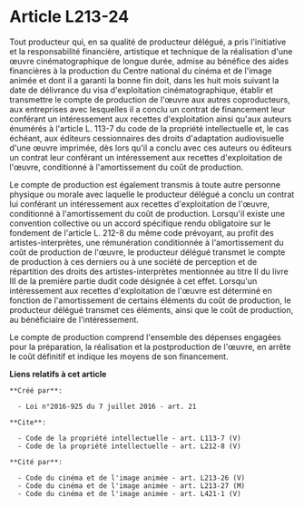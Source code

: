 # Article L213-24

Tout producteur qui, en sa qualité de producteur délégué, a pris l'initiative et la responsabilité financière, artistique et
technique de la réalisation d'une œuvre cinématographique de longue durée, admise au bénéfice des aides financières à la
production du Centre national du cinéma et de l'image animée et dont il a garanti la bonne fin doit, dans les huit mois
suivant la date de délivrance du visa d'exploitation cinématographique, établir et transmettre le compte de production de
l'œuvre aux autres coproducteurs, aux entreprises avec lesquelles il a conclu un contrat de financement leur conférant un
intéressement aux recettes d'exploitation ainsi qu'aux auteurs énumérés à l'article L. 113-7 du code de la propriété
intellectuelle et, le cas échéant, aux éditeurs cessionnaires des droits d'adaptation audiovisuelle d'une œuvre imprimée, dès
lors qu'il a conclu avec ces auteurs ou éditeurs un contrat leur conférant un intéressement aux recettes d'exploitation de
l'œuvre, conditionné à l'amortissement du coût de production. 

Le compte de production est également transmis à toute autre personne physique ou morale avec laquelle le producteur délégué
a conclu un contrat lui conférant un intéressement aux recettes d'exploitation de l'œuvre, conditionné à l'amortissement du
coût de production. Lorsqu'il existe une convention collective ou un accord spécifique rendu obligatoire sur le fondement de
l'article L. 212-8 du même code prévoyant, au profit des artistes-interprètes, une rémunération conditionnée à
l'amortissement du coût de production de l'œuvre, le producteur délégué transmet le compte de production à ces derniers ou à
une société de perception et de répartition des droits des artistes-interprètes mentionnée au titre II du livre III de la
première partie dudit code désignée à cet effet. Lorsqu'un intéressement aux recettes d'exploitation de l'œuvre est déterminé
en fonction de l'amortissement de certains éléments du coût de production, le producteur délégué transmet ces éléments, ainsi
que le coût de production, au bénéficiaire de l'intéressement. 

Le compte de production comprend l'ensemble des dépenses engagées pour la préparation, la réalisation et la postproduction de
l'œuvre, en arrête le coût définitif et indique les moyens de son financement.

**Liens relatifs à cet article**

	**Créé par**:

	  - Loi n°2016-925 du 7 juillet 2016 - art. 21

	**Cite**:

	  - Code de la propriété intellectuelle - art. L113-7 (V)
	  - Code de la propriété intellectuelle - art. L212-8 (V)

	**Cité par**:

	  - Code du cinéma et de l'image animée - art. L213-26 (V)
	  - Code du cinéma et de l'image animée - art. L213-27 (M)
	  - Code du cinéma et de l'image animée - art. L421-1 (V)
